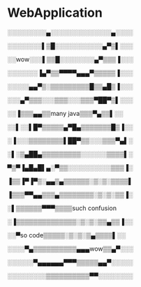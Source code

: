 WebApplication
==============


░░░░░░░░░▄░░░░░░░░░░░░░░▄░░░░

░░░░░░░░▌▒█░░░░░░░░░░░▄▀▒▌░░░

░░wow░░░▌▒▒█░░░░░░░░▄▀▒▒▒▐░░░

░░░░░░░▐▄▀▒▒▀▀▀▀▄▄▄▀▒▒▒▒▒▐░░░

░░░░░▄▄▀▒░▒▒▒▒▒▒▒▒▒█▒▒▄█▒▐░░░

░░░▄▀▒▒▒░░░▒▒▒░░░▒▒▒▀██▀▒▌░░░

░░▐▒▒▒▄▄▒▒many java▒▒▒▀▄▒▒▌░░

░░▌░░▌█▀▒▒▒▒▒▄▀█▄▒▒▒▒▒▒▒█▒▐░░

░▐░░░▒▒▒▒▒▒▒▒▌██▀▒▒░░░▒▒▒▀▄▌░

░▌░▒▄██▄▒▒▒▒▒▒▒▒▒░░░░░░▒▒▒▒▌░

▀▒▀▐▄█▄█▌▄░▀▒▒░░░░░░░░░░▒▒▒▐░

▐▒▒▐▀▐▀▒░▄▄▒▄▒▒▒▒▒▒░▒░▒░▒▒▒▒▌

▐▒▒▒▀▀▄▄▒▒▒▄▒▒▒▒▒▒▒▒░▒░▒░▒▒▐░

░▌▒▒▒▒▒▒▀▀▀▒▒▒▒such confusion

░▐▒▒▒▒▒▒▒▒▒▒▒▒▒▒░▒░▒░▒▒▄▒▒▐░░

░░▀so code▒▒▒▒▒░▒░▒░▒▄▒▒▒▒▌░░

░░░░▀▄▒▒▒▒▒▒▒▒▒▒▄▄▄wow▒▒▄▀░░░

░░░░░░▀▄▄▄▄▄▄▀▀▀▒▒▒▒▒▄▄▀░░░░░

░░░░░░░░░▒▒▒▒▒▒▒▒▒▒▀▀░░░░░░░░

